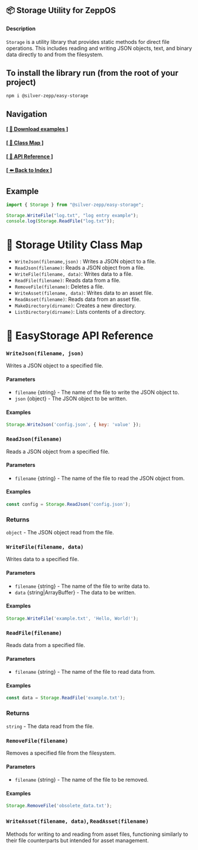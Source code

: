## 📦 Storage Utility for ZeppOS

#### Description
`Storage` is a utility library that provides static methods for direct file operations. This includes reading and writing JSON objects, text, and binary data directly to and from the filesystem.

## To install the library run (from the root of your project)
`npm i @silver-zepp/easy-storage`

## Navigation
#### [[ 📁 Download examples ]](../example-apps/) 
#### [[ 📐 Class Map ]](#map)
#### [[ 📝 API Reference ]](#apireference)
#### [[ ⬅️ Back to Index ]](../README.md)

## Example
```js
import { Storage } from "@silver-zepp/easy-storage";

Storage.WriteFile("log.txt", "log entry example");
console.log(Storage.ReadFile("log.txt"));
```

# 📐 Storage Utility Class Map  <a id="map"></a>
- `WriteJson(filename,json)` : Writes a JSON object to a file.
- `ReadJson(filename)`: Reads a JSON object from a file.
- `WriteFile(filename, data)`: Writes data to a file.
- `ReadFile(filename)`: Reads data from a file.
- `RemoveFile(filename)`: Deletes a file.
- `WriteAsset(filename, data)`: Writes data to an asset file.
- `ReadAsset(filename)`: Reads data from an asset file.
- `MakeDirectory(dirname)`: Creates a new directory.
- `ListDirectory(dirname)`: Lists contents of a directory.

# 📝 EasyStorage API Reference  <a id="apireference"></a>
### `WriteJson(filename, json)`
Writes a JSON object to a specified file.

#### Parameters
- `filename` {string} - The name of the file to write the JSON object to.
- `json` {object} - The JSON object to be written.

#### Examples
```js
Storage.WriteJson('config.json', { key: 'value' });
```

### `ReadJson(filename)`
Reads a JSON object from a specified file.

#### Parameters
- `filename` {string} - The name of the file to read the JSON object from.

#### Examples
```js
const config = Storage.ReadJson('config.json');
```

### Returns
`object` - The JSON object read from the file.

### `WriteFile(filename, data)`
Writes data to a specified file.

#### Parameters
- `filename` {string} - The name of the file to write data to.
- `data` {string|ArrayBuffer} - The data to be written.

#### Examples
```js
Storage.WriteFile('example.txt', 'Hello, World!');
```

### `ReadFile(filename)`
Reads data from a specified file.

#### Parameters
- `filename` {string} - The name of the file to read data from.

#### Examples
```js
const data = Storage.ReadFile('example.txt');
```

### Returns
`string` - The data read from the file.

### `RemoveFile(filename)`
Removes a specified file from the filesystem.

#### Parameters
- `filename` {string} - The name of the file to be removed.

#### Examples
```js
Storage.RemoveFile('obsolete_data.txt');
```

### `WriteAsset(filename, data)`, `ReadAsset(filename)`
Methods for writing to and reading from asset files, functioning similarly to their file counterparts but intended for asset management.